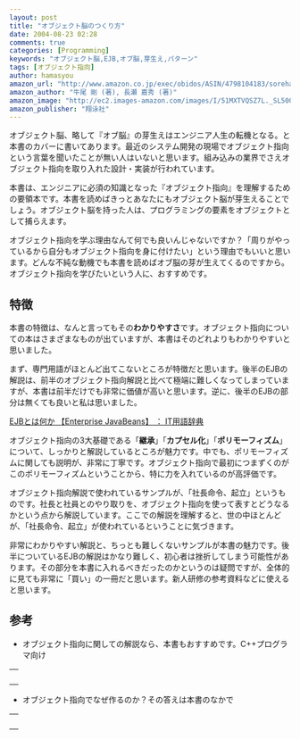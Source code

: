 ```yaml
---
layout: post
title: "オブジェクト脳のつくり方"
date: 2004-08-23 02:28
comments: true
categories: [Programming]
keywords: "オブジェクト脳,EJB,オブ脳,芽生え,パターン"
tags: [オブジェクト指向]
author: hamasyou
amazon_url: "http://www.amazon.co.jp/exec/obidos/ASIN/4798104183/sorehabooks-22"
amazon_author: "牛尾 剛 (著), 長瀬 嘉秀 (著)"
amazon_image: "http://ec2.images-amazon.com/images/I/51MXTVQSZ7L._SL500_AA300_.jpg"
amazon_publisher: "翔泳社"
---
```


オブジェクト脳、略して『オブ脳』の芽生えはエンジニア人生の転機となる。と本書のカバーに書いてあります。最近のシステム開発の現場でオブジェクト指向という言葉を聞いたことが無い人はいないと思います。組み込みの業界でさえオブジェクト指向を取り入れた設計・実装が行われています。

本書は、エンジニアに必須の知識となった『オブジェクト指向』を理解するための要領本です。本書を読めばきっとあなたにもオブジェクト脳が芽生えることでしょう。オブジェクト脳を持った人は、プログラミングの要素をオブジェクトとして捕らえます。

オブジェクト指向を学ぶ理由なんて何でも良いんじゃないですか？「周りがやっているから自分もオブジェクト指向を身に付けたい」という理由でもいいと思います。どんな不純な動機でも本書を読めばオブ脳の芽が生えてくるのですから。オブジェクト指向を学びたいという人に、おすすめです。


<!-- more -->

<h2>特徴</h2>

本書の特徴は、なんと言ってもその<b>わかりやすさ</b>です。オブジェクト指向についての本はさまざまなものが出ていますが、本書はそのどれよりもわかりやすいと思いました。

まず、専門用語がほとんど出てこないところが特徴だと思います。後半のEJBの解説は、前半のオブジェクト指向解説と比べて極端に難しくなってしまっていますが、本書は前半だけでも非常に価値が高いと思います。逆に、後半のEJBの部分は無くても良いと私は思いました。

<a href="http://e-words.jp/w/EJB.html" rel="external nofollow">EJBとは何か 【Enterprise JavaBeans】 ： IT用語辞典</a>

オブジェクト指向の3大基礎である「<strong>継承</strong>」「<strong>カプセル化</strong>」「<strong>ポリモーフィズム</strong>」について、しっかりと解説しているところが魅力です。中でも、ポリモーフィズムに関しても説明が、非常に丁寧です。オブジェクト指向で最初につまずくのがこのポリモーフィズムということから、特に力を入れているのが高評価です。

オブジェクト指向解説で使われているサンプルが、「社長命令、起立」というものです。社長と社員とのやり取りを、オブジェクト指向を使って表すとどうなるかという点から解説しています。ここでの解説を理解すると、世の中ほとんどが、「社長命令、起立」が使われているということに気づきます。

非常にわかりやすい解説と、ちっとも難しくないサンプルが本書の魅力です。後半についているEJBの解説はかなり難しく、初心者は挫折してしまう可能性があります。その部分を本書に入れるべきだったのかというのは疑問ですが、全体的に見ても非常に「買い」の一冊だと思います。新人研修の参考資料などに使えると思います。

<h2>参考</h2>

+ オブジェクト指向に関しての解説なら、本書もおすすめです。C++プログラマ向け

<div class="rakuten"><table border="0" cellpadding="5" width="400"><tr><td valign="top"><a href="http://www.amazon.co.jp/exec/obidos/ASIN/4881356194/sorehabooks-22/" rel="external nofollow"></a><br /></td></tr></table></div>

+ オブジェクト指向でなぜ作るのか？その答えは本書のなかで

<div class="rakuten"><table border="0" cellpadding="5" width="400"><tr><td valign="top"><a href="http://www.amazon.co.jp/exec/obidos/ASIN/4822281957/sorehabooks-22/" rel="external nofollow"></a><br /></td></tr></table></div>




